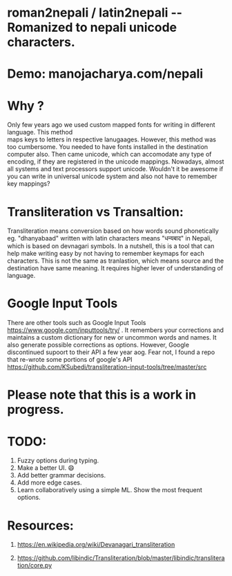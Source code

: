 # roman2nepali / latin2nepali -- Romanized to nepali unicode characters.

# Demo:  manojacharya.com/nepali

# Why ?
Only few years ago we used custom mapped fonts for writing in different language. This method  
maps keys to  letters in respective lanugaages. However, this method was too cumbersome. You needed to have fonts 
installed in the destination computer also. Then came unicode, which can accomodate any type of encoding, if  they are 
registered in the unicode mappings. Nowadays, almost all systems and text processors support unicode. Wouldn't it be awesome
if you can write in universal unicode system and also not have to remember key mappings?

# Transliteration vs Transaltion:
Transliteration means conversion based on how words sound phonetically eg. "dhanyabaad" written with latin characters
means "धन्यबाद" in Nepali, which is based on devnagari symbols. In a nutshell, this is a tool that can help make 
writing easy by not having to remember keymaps for each characters. This is not the same as tranlastion, which
means source and the destination have same meaning. It requires higher lever of understanding of language.


# Google Input Tools

There are other tools such as Google Input Tools https://www.google.com/inputtools/try/ . It  remembers your corrections 
and maintains a custom dictionary for new or uncommon words and names. It also generate possible corrections as options.
However, Google discontinued supoort to their API a few year aog. Fear not, I found  a repo that re-wrote some portions 
of google's API https://github.com/KSubedi/transliteration-input-tools/tree/master/src



# Please note that this is a work in progress.

# TODO: 

1. Fuzzy options during typing.
3. Make a better UI. :smile:
3. Add better grammar decisions.
4. Add more edge cases.
5. Learn collaboratively using a simple ML.  Show the most frequent options.

# Resources: 

1. https://en.wikipedia.org/wiki/Devanagari_transliteration

2. https://github.com/libindic/Transliteration/blob/master/libindic/transliteration/core.py
